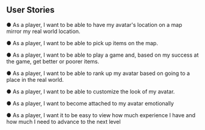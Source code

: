 ## User Stories

●	As a player, I want to be able to have my avatar's location on a map mirror my real world location.

●	As a player, I want to be able to pick up items on the map.

●	As a player, I want to be able to play a game and, based on my success at the game, get better or poorer items.

●	As a player, I want to be able to rank up my avatar based on going to a place in the real world.

●	As a player, I want to be able to customize the look of my avatar.

● As a player, I want to become attached to my avatar emotionally

● As a player, I want it to be easy to view how much experience I have and how much I need to advance to the next level

